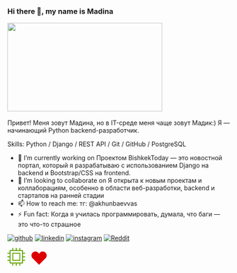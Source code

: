 ### Hi there 👋, my name is Madina
<img src="https://i.pinimg.com/originals/e6/61/c5/e661c504c2545cc2651b3acac81b76ab.gif" width="350" height="200"/>      

Привет! Меня зовут Мадина, но в IT-среде меня чаще зовут Мадик:) Я — начинающий Python backend-разработчик.

Skills: Python / Django / REST API / Git / GitHub / PostgreSQL

- 🔭 I’m currently working on Проектом BishkekToday — это новостной портал, который я разрабатываю с использованием Django на backend и Bootstrap/CSS на frontend. 
- 👯 I’m looking to collaborate on Я открыта к новым проектам и коллаборациям, особенно в области веб-разработки, backend и стартапов на ранней стадии 
- 📫 How to reach me: тг: @akhunbaevvas 
- ⚡ Fun fact: Когда я училась программировать, думала, что баги — это что-то страшное 


[<img src='https://cdn.jsdelivr.net/npm/simple-icons@3.0.1/icons/github.svg' alt='github' height='40'>](https://github.com/MadiikCode)  [<img src='https://cdn.jsdelivr.net/npm/simple-icons@3.0.1/icons/linkedin.svg' alt='linkedin' height='40'>](https://www.linkedin.com/in/https://www.linkedin.com/in/madina-akhunbaeva-b00a44362?lipi=urn%3Ali%3Apage%3Ad_flagship3_profile_view_base_contact_details%3B%2B5JQ8JaQQTuD7OT9uwkn4w%3D%3D/)  [<img src='https://cdn.jsdelivr.net/npm/simple-icons@3.0.1/icons/instagram.svg' alt='instagram' height='40'>](https://www.instagram.com/akhunbaevvas/)  [<img src='https://cdn.jsdelivr.net/npm/simple-icons@3.0.1/icons/reddit.svg' alt='Reddit' height='40'>](https://www.reddit.com/user/Madii)  
                                      
<a href='https://docs.github.com/en/developers'><img src='https://raw.githubusercontent.com/acervenky/animated-github-badges/master/assets/devbadge.gif' width='40' height='40'></a> <a href='https://docs.github.com/en/github/supporting-the-open-source-community-with-github-sponsors'><img src='https://raw.githubusercontent.com/acervenky/animated-github-badges/master/assets/sponsorbadge.gif' width='35' height='35'></a>     


